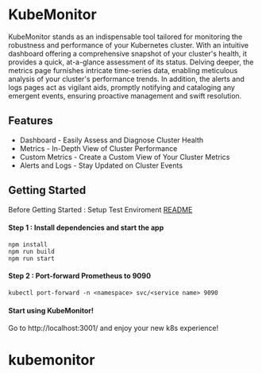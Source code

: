 # KubeMonitor

KubeMonitor stands as an indispensable tool tailored for monitoring the robustness and performance of your Kubernetes cluster. With an intuitive dashboard offering a comprehensive snapshot of your cluster's health, it provides a quick, at-a-glance assessment of its status. Delving deeper, the metrics page furnishes intricate time-series data, enabling meticulous analysis of your cluster's performance trends. In addition, the alerts and logs pages act as vigilant aids, promptly notifying and cataloging any emergent events, ensuring proactive management and swift resolution.

## Features

- Dashboard - Easily Assess and Diagnose Cluster Health
- Metrics - In-Depth View of Cluster Performance
- Custom Metrics - Create a Custom View of Your Cluster Metrics
- Alerts and Logs - Stay Updated on Cluster Events

## Getting Started

Before Getting Started : Setup Test Enviroment [README](./test-env/prometheus/kubernetes/1.23/README.md)

#### Step 1 : Install dependencies and start the app

```
npm install
npm run build
npm run start
```

#### Step 2 : Port-forward Prometheus to 9090

```
kubectl port-forward -n <namespace> svc/<service name> 9090
```

#### Start using KubeMonitor!

Go to http://localhost:3001/ and enjoy your new k8s experience!
# kubemonitor
